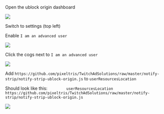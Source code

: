 Open the ublock origin dashboard 

![](https://i.imgur.com/BheGvOj.png)

Switch to settings (top left)

Enable `I am an advanced user`

![](https://i.imgur.com/Cz7vIUO.png)

Click the cogs next to `I am an advanced user`

![](https://i.imgur.com/9Aes2Op.png)

Add `https://github.com/pixeltris/TwitchAdSolutions/raw/master/notify-strip/notify-strip-ublock-origin.js` to `userResourcesLocation`

Should look like this:
`        userResourcesLocation https://github.com/pixeltris/TwitchAdSolutions/raw/master/notify-strip/notify-strip-ublock-origin.js`

![](https://i.imgur.com/Dpvs0u3.png)
